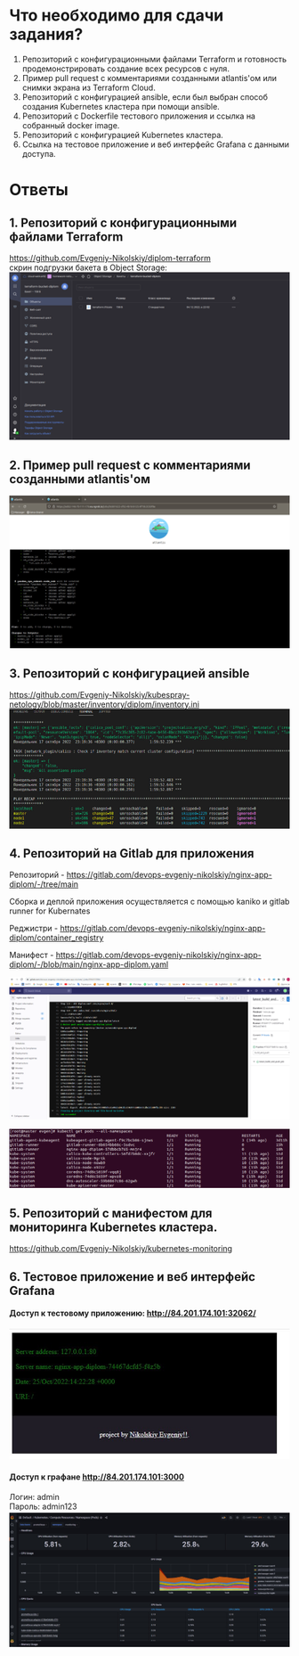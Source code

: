 # Что необходимо для сдачи задания?
1. Репозиторий с конфигурационными файлами Terraform и готовность продемонстрировать создание всех ресурсов с нуля.
2. Пример pull request с комментариями созданными atlantis'ом или снимки экрана из Terraform Cloud.
3. Репозиторий с конфигурацией ansible, если был выбран способ создания Kubernetes кластера при помощи ansible.
4. Репозиторий с Dockerfile тестового приложения и ссылка на собранный docker image.
5. Репозиторий с конфигурацией Kubernetes кластера.
6. Ссылка на тестовое приложение и веб интерфейс Grafana с данными доступа.


# Ответы

## 1. Репозиторий с конфигурационными файлами Terraform  

https://github.com/Evgeniy-Nikolskiy/diplom-terraform   
скрин подгрузки бакета в Object Storage:
![](https://raw.githubusercontent.com/Evgeniy-Nikolskiy/Netology-diplom/main/assets/bucket.png)  
## 2. Пример pull request с комментариями созданными atlantis'ом  

![](https://raw.githubusercontent.com/Evgeniy-Nikolskiy/Netology-diplom/main/assets/atlantis.jpg)
## 3. Репозиторий с конфигурацией ansible  

https://github.com/Evgeniy-Nikolskiy/kubespray-netology/blob/master/inventory/diplom/inventory.ini
![](https://raw.githubusercontent.com/Evgeniy-Nikolskiy/Netology-diplom/main/assets/1.jpg)

## 4. Репозиторий на Gitlab для приложения
 Репозиторий - https://gitlab.com/devops-evgeniy-nikolskiy/nginx-app-diplom/-/tree/main

Сборка и деплой приложения осуществляется с помощью kaniko и gitlab runner for Kubernates

Реджистри - https://gitlab.com/devops-evgeniy-nikolskiy/nginx-app-diplom/container_registry  

Манифест - https://gitlab.com/devops-evgeniy-nikolskiy/nginx-app-diplom/-/blob/main/nginx-app-diplom.yaml

![](https://raw.githubusercontent.com/Evgeniy-Nikolskiy/Netology-diplom/main/assets/5.png)   

![](https://raw.githubusercontent.com/Evgeniy-Nikolskiy/Netology-diplom/main/assets/kube.png)
  
## 5. Репозиторий с манифестом для мониторинга Kubernetes кластера.  
https://github.com/Evgeniy-Nikolskiy/kubernetes-monitoring


## 6. Тестовое приложение и веб интерфейс Grafana

#### Доступ к тестовому приложению: http://84.201.174.101:32062/
![](https://raw.githubusercontent.com/Evgeniy-Nikolskiy/Netology-diplom/main/assets/2.jpg)

#### Доступ к графане http://84.201.174.101:3000
Логин: admin  
Пароль: admin123  
![](https://raw.githubusercontent.com/Evgeniy-Nikolskiy/Netology-diplom/main/assets/3.jpg)